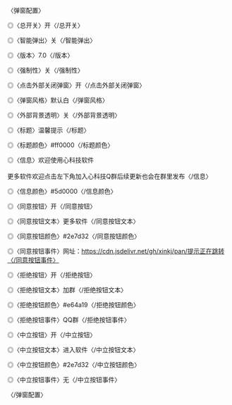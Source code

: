 〈弹窗配置〉

◎〈总开关〉开〈/总开关〉

◎〈智能弹出〉关〈/智能弹出〉

◎〈版本〉7.0〈/版本〉

◎〈强制性〉关〈/强制性〉

◎〈点击外部关闭弹窗〉开〈/点击外部关闭弹窗〉

◎〈弹窗风格〉默认白〈/弹窗风格〉

◎〈外部背景透明〉关〈/外部背景透明〉

◎〈标题〉温馨提示〈/标题〉

◎〈标题颜色〉#ff0000〈/标题颜色〉

◎〈信息〉欢迎使用心科技软件</br><br>更多软件欢迎点击左下角加入心科技Q群后续更新也会在群里发布〈/信息〉

◎〈信息颜色〉#5d0000〈/信息颜色〉

◎〈同意按钮〉开〈/同意按钮〉

◎〈同意按钮文本〉更多软件〈/同意按钮文本〉

◎〈同意按钮颜色〉#2e7d32〈/同意按钮颜色〉

◎〈同意按钮事件〉网址：https://cdn.jsdelivr.net/gh/xinkj/pan/提示正在跳转〈/同意按钮事件〉

◎〈拒绝按钮〉开〈/拒绝按钮〉

◎〈拒绝按钮文本〉加群〈/拒绝按钮文本〉

◎〈拒绝按钮颜色〉#e64a19〈/拒绝按钮颜色〉

◎〈拒绝按钮事件〉QQ群〈/拒绝按钮事件〉

◎〈中立按钮〉开〈/中立按钮〉

◎〈中立按钮文本〉进入软件〈/中立按钮文本〉

◎〈中立按钮颜色〉#2e7d32〈/中立按钮颜色〉

◎〈中立按钮事件〉无〈/中立按钮事件〉

〈/弹窗配置〉

